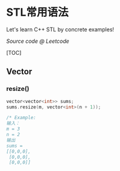 # STL常用语法

Let's learn C++ STL by concrete examples!

*Source code @ Leetcode*

[TOC]

## Vector

### resize()

```c++
vector<vector<int>> sums;
sums.resize(m, vector<int>(n + 1));	

/* Example:
输入：
m = 3
n = 2
输出
sums = 
[[0,0,0],
 [0,0,0],
 [0,0,0]]
 
```

